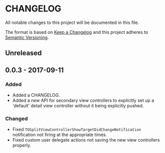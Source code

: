 # CHANGELOG
All notable changes to this project will be documented in this file.

The format is based on [Keep a Changelog](http://keepachangelog.com/en/1.0.0/)
and this project adheres to [Semantic Versioning](http://semver.org/spec/v2.0.0.html).

## Unreleased

## 0.0.3 - 2017-09-11
### Added
- Added a CHANGELOG.
- Added a new API for secondary view controllers to explicitly set up a 'default' detail view controller without it being explicitly pushed.

### Changed
- Fixed `TOSplitViewControllerShowTargetDidChangeNotification` notification not firing at the appropriate times.
- Fixed custom user delegate actions not saving the new view controllers properly.
